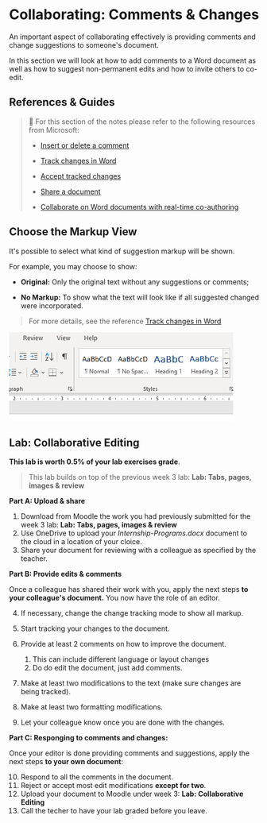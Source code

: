 # Collaborating: Comments & Changes

An important aspect of collaborating effectively is providing comments and change suggestions to someone's document.

In this section we will look at how to add comments to a Word document as well as how to suggest non-permanent edits and how to invite others to co-edit.

## References & Guides

> 📖 For this section of the notes please refer to the following resources from Microsoft:
> 
> -   [Insert or delete a comment](https://support.microsoft.com/en-us/office/insert-or-delete-a-comment-8d3f868a-867e-4df2-8c68-bf96671641e2)
>     
> -   [Track changes in Word](https://support.microsoft.com/en-us/office/track-changes-in-word-197ba630-0f5f-4a8e-9a77-3712475e806a)
>     
> -   [Accept tracked changes](https://support.microsoft.com/en-us/office/accept-tracked-changes-4838d24c-d5d1-4c6c-8e39-78b44bd2b4cc)
>     
> -   [Share a document](https://support.microsoft.com/en-us/office/share-a-document-d39f3cd8-0aa0-412f-9a35-1abba926d354)
>     
> -   [Collaborate on Word documents with real-time co-authoring](https://support.microsoft.com/en-us/office/collaborate-on-word-documents-with-real-time-co-authoring-7dd3040c-3f30-4fdd-bab0-8586492a1f1d)
>     

## Choose the Markup View

It's possible to select what kind of suggestion markup will be shown.

For example, you may choose to show:

-   **Original:** Only the original text without any suggestions or comments;
    
-   **No Markup:** To show what the text will look like if all suggested changed were incorporated.
    

> For more details, see the reference [Track changes in Word](https://support.microsoft.com/en-us/office/track-changes-in-word-197ba630-0f5f-4a8e-9a77-3712475e806a)



![gif animation of selecting the different level of markup shown](assets/show-markup.gif)


## Lab: Collaborative Editing

**This lab is worth 0.5% of your lab exercises grade**.

> This lab builds on top of the previous week 3 lab: **Lab: Tabs, pages, images & review**

**Part A: Upload & share**

1. Download from Moodle the work you had previously submitted for the week 3 lab:  **Lab: Tabs, pages, images & review**
2. Use OneDrive to upload your *Internship-Programs.docx* document to the cloud in a location of your cloice.
3. Share your document for reviewing with a colleague as specified by the teacher.

**Part B: Provide edits & comments**

Once a colleague has shared their work with you, apply the next steps **to your colleague's document.** You now have the role of an editor.

4. If necessary, change the change tracking mode to show all markup.
5. Start tracking your changes to the document.
6. Provide at least 2 comments on how to improve the document.
	1. This can include different language or layout changes
	2. Do do edit the document, just add comments.

7. Make at least two modifications to the text (make sure changes are being tracked).
8. Make at least two formatting modifications.
9. Let your colleague know once you are done with the changes.


**Part C: Responging to comments and changes:**

Once your editor is done providing comments and suggestions, apply the next steps **to your own document**:

10. Respond to all the comments in the document.
11. Reject or accept most edit modifications **except for two**.
12. Upload your document to Moodle under week 3: **Lab: Collaborative Editing**
13. Call the techer to have your lab graded before you leave.